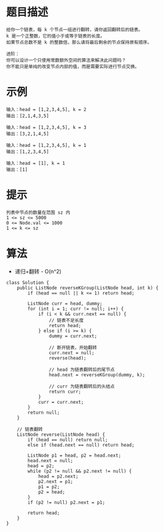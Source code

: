 # 题目描述
	给你一个链表，每 k 个节点一组进行翻转，请你返回翻转后的链表。
	k 是一个正整数，它的值小于或等于链表的长度。
	如果节点总数不是 k 的整数倍，那么请将最后剩余的节点保持原有顺序。

	进阶：
	你可以设计一个只使用常数额外空间的算法来解决此问题吗？
	你不能只是单纯的改变节点内部的值，而是需要实际进行节点交换。


# 示例
	输入：head = [1,2,3,4,5], k = 2
	输出：[2,1,4,3,5]

	输入：head = [1,2,3,4,5], k = 3
	输出：[3,2,1,4,5]

	输入：head = [1,2,3,4,5], k = 1
	输出：[1,2,3,4,5]

	输入：head = [1], k = 1
	输出：[1]

# 提示
	列表中节点的数量在范围 sz 内
	1 <= sz <= 5000
	0 <= Node.val <= 1000
	1 <= k <= sz

# 算法
* 递归+翻转 - O(n^2)
```
class Solution {
    public ListNode reverseKGroup(ListNode head, int k) {
    	if (head == null || k <= 1) return head;
    	
    	ListNode curr = head, dummy;
    	for (int i = 1; curr != null; i++) {
    		if (i < k && curr.next == null) {
    			// 链表不足长度
    			return head;
    		} else if (i >= k) {
    			dummy = curr.next;
    			
    			// 断开链表，开始翻转
    			curr.next = null;
    			reverse(head);
    			
    			// head 为链表翻转后的尾节点
    			head.next = reverseKGroup(dummy, k);

    			// curr 为链表翻转后的头结点
    			return curr;
    		}
    		curr = curr.next;
    	}
    	return null;
    }
    
    // 链表翻转
    ListNode reverse(ListNode head) {
    	if (head == null) return null;
    	else if (head.next == null) return head;
    	
    	ListNode p1 = head, p2 = head.next;
    	head.next = null;
    	head = p2;
    	while (p2 != null && p2.next != null) {
    		head = p2.next;
    		p2.next = p1;
    		p1 = p2;
    		p2 = head;
    	}
    	if (p2 != null) p2.next = p1;
    	
    	return head;
    }
}
```
